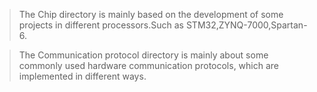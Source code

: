 >The Chip directory is mainly based on the development of some projects in different processors.Such as STM32,ZYNQ-7000,Spartan-6.

>The Communication protocol directory is mainly about some commonly used hardware communication protocols, which are implemented in different ways.
